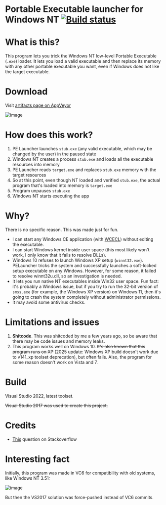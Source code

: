 # Portable Executable launcher for Windows NT [![Build status](https://ci.appveyor.com/api/projects/status/1b7qta0rs4bwtpho?svg=true)](https://ci.appveyor.com/project/dz333n/pelauncher)

# What is this?

This program lets you trick the Windows NT low-level Portable Executable (``.exe``) loader. It lets you load a valid executable and then replace its memory with any other portable executable you want, even if Windows does not like the target executable.  

# Download
Visit [artifacts page on AppVeyor](https://ci.appveyor.com/project/dz333n/pelauncher/build/artifacts)

![image](https://user-images.githubusercontent.com/25367511/63508722-27735180-c4e3-11e9-8cee-d351832d8b34.png)

# How does this work?

1. PE Launcher launches ``stub.exe`` (any valid executable, which may be changed by the user) in the paused state
2. Windows NT creates a process ``stub.exe`` and loads all the executable resources into memory
3. PE Launcher reads ``target.exe`` and replaces ``stub.exe`` memory with the target resources
5. So at this point, even though NT loaded and verified ``stub.exe``, the actual program that's loaded into memory is ``target.exe`` 
6. Program unpauses ``stub.exe``
7. Windows NT starts executing the app

# Why?

There is no specific reason. This was made just for fun. 


 - I can start any Windows CE application (with [WCECL](https://github.com/feel-the-dz3n/wcecl)) without editing the executable.
 - I can start Windows kernel inside user space (this most likely won't work, I only know that it fails to resolve DLLs).
 - Windows 10 refuses to launch Windows XP setup (``winnt32.exe``). PELauncher tricks the system and successfully launches a soft-locked setup executable on any Windows. However, for some reason, it failed to resolve winnt32u.dll, so an investigation is needed. 
 - It lets you run native NT executables inside Win32 user space. Fun fact: it's probably a Windows issue, but if you try to run the 32-bit version of ``smss.exe`` (for example, the Windows XP version) on Windows 11, then it's going to crash the system completely without administrator permissions.
 - It may avoid some antivirus checks.


# Limitations and issues

1. **Shitcode**. This was shitcoded by me a few years ago, so be aware that there may be code issues and memory leaks.
2. This program works well on Windows 10. ~~It's also known that this program runs on XP~~ (2025 update: Windows XP build doesn't work due to v141_xp toolset deprecation), but often fails. Also, the program for some reason doesn't work on Vista and 7.
 
# Build

Visual Studio 2022, latest toolset.

~~Visual Studio 2017 was used to create this project.~~

# Credits
 - [This](https://stackoverflow.com/questions/48981582/running-portable-executable-in-memory-using-the-winapi-c-programming) question on Stackoverflow

# Interesting fact

Initially, this program was made in VC6 for compatibility with old systems, like Windows NT 3.51:

![image](https://user-images.githubusercontent.com/25367511/63433018-fe8f8580-c42a-11e9-818c-1f59e563016f.png)

But then the VS2017 solution was force-pushed instead of VC6 commits.
